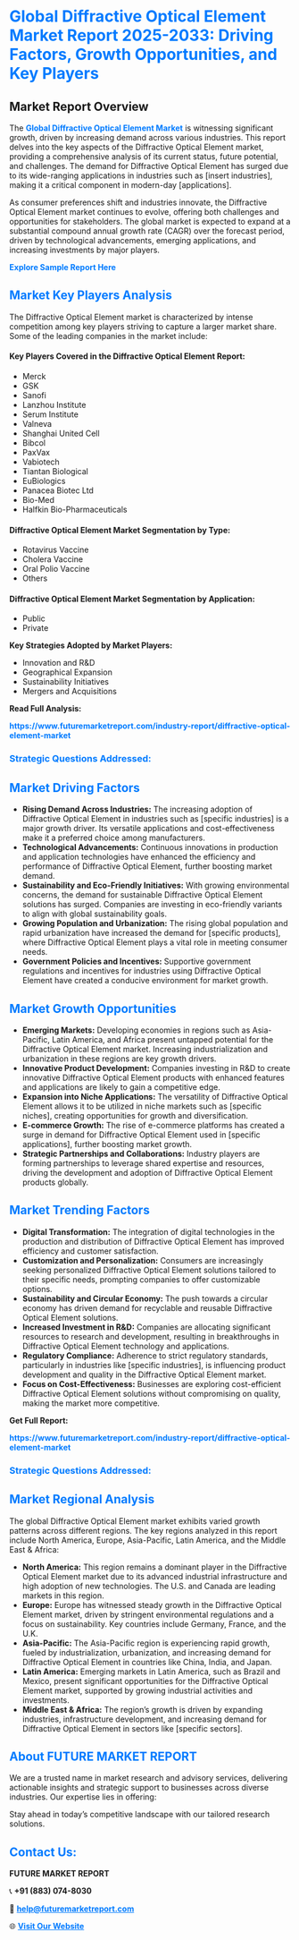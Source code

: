 <h1 style="color: #007BFF;">Global Diffractive Optical Element Market Report 2025-2033: Driving Factors, Growth Opportunities, and Key Players</h1>

<section id="overview">
<h2>Market Report Overview</h2>
<p>The <a href="https://www.futuremarketreport.com/industry-report/diffractive-optical-element-market" style="color: #007BFF; text-decoration: none;"><strong>Global Diffractive Optical Element Market</strong></a> is witnessing significant growth, driven by increasing demand across various industries. This report delves into the key aspects of the Diffractive Optical Element market, providing a comprehensive analysis of its current status, future potential, and challenges. The demand for Diffractive Optical Element has surged due to its wide-ranging applications in industries such as [insert industries], making it a critical component in modern-day [applications].</p>
<p>As consumer preferences shift and industries innovate, the Diffractive Optical Element market continues to evolve, offering both challenges and opportunities for stakeholders. The global market is expected to expand at a substantial compound annual growth rate (CAGR) over the forecast period, driven by technological advancements, emerging applications, and increasing investments by major players.</p>
</section>

<section id="overview">
<p><a href="https://www.futuremarketreport.com/request-sample/reportId=33828" style="color: #007BFF; text-decoration: none;"><strong>Explore Sample Report Here</strong></a></p>
</section>

<section id="key-players">
<h2 style="color: #007BFF;">Market Key Players Analysis</h2>
<p>The Diffractive Optical Element market is characterized by intense competition among key players striving to capture a larger market share. Some of the leading companies in the market include:</p>
<h4>Key Players Covered in the Diffractive Optical Element Report:</h4>
<ul><li>Merck</li><li>GSK</li><li>Sanofi</li><li>Lanzhou Institute</li><li>Serum Institute</li><li>Valneva</li><li>Shanghai United Cell</li><li>Bibcol</li><li>PaxVax</li><li>Vabiotech</li><li>Tiantan Biological</li><li>EuBiologics</li><li>Panacea Biotec Ltd</li><li>Bio-Med</li><li>Halfkin Bio-Pharmaceuticals</li></ul>
<h4>Diffractive Optical Element Market Segmentation by Type:</h4>
<ul><li>Rotavirus Vaccine</li><li>Cholera Vaccine</li><li>Oral Polio Vaccine</li><li>Others</li></ul>

<h4>Diffractive Optical Element Market Segmentation by Application:</h4>
<ul><li>Public</li><li>Private</li></ul>
<p><strong>Key Strategies Adopted by Market Players:</strong></p>
<ul>
<li>Innovation and R&D</li>
<li>Geographical Expansion</li>
<li>Sustainability Initiatives</li>
<li>Mergers and Acquisitions</li>
</ul>
</section>

<section>
<p><strong>Read Full Analysis: </strong></p><a href="https://www.futuremarketreport.com/industry-report/diffractive-optical-element-market" style="color: #007BFF; text-decoration: none;"><strong>https://www.futuremarketreport.com/industry-report/diffractive-optical-element-market</strong></a>
<h3 style="color: #007BFF;">Strategic Questions Addressed:</h3>
</section>

<section id="driving-factors">
<h2 style="color: #007BFF;">Market Driving Factors</h2>
<ul>
<li><strong>Rising Demand Across Industries:</strong> The increasing adoption of Diffractive Optical Element in industries such as [specific industries] is a major growth driver. Its versatile applications and cost-effectiveness make it a preferred choice among manufacturers.</li>
<li><strong>Technological Advancements:</strong> Continuous innovations in production and application technologies have enhanced the efficiency and performance of Diffractive Optical Element, further boosting market demand.</li>
<li><strong>Sustainability and Eco-Friendly Initiatives:</strong> With growing environmental concerns, the demand for sustainable Diffractive Optical Element solutions has surged. Companies are investing in eco-friendly variants to align with global sustainability goals.</li>
<li><strong>Growing Population and Urbanization:</strong> The rising global population and rapid urbanization have increased the demand for [specific products], where Diffractive Optical Element plays a vital role in meeting consumer needs.</li>
<li><strong>Government Policies and Incentives:</strong> Supportive government regulations and incentives for industries using Diffractive Optical Element have created a conducive environment for market growth.</li>
</ul>
</section>

<section id="growth-opportunities">
<h2 style="color: #007BFF;">Market Growth Opportunities</h2>
<ul>
<li><strong>Emerging Markets:</strong> Developing economies in regions such as Asia-Pacific, Latin America, and Africa present untapped potential for the Diffractive Optical Element market. Increasing industrialization and urbanization in these regions are key growth drivers.</li>
<li><strong>Innovative Product Development:</strong> Companies investing in R&D to create innovative Diffractive Optical Element products with enhanced features and applications are likely to gain a competitive edge.</li>
<li><strong>Expansion into Niche Applications:</strong> The versatility of Diffractive Optical Element allows it to be utilized in niche markets such as [specific niches], creating opportunities for growth and diversification.</li>
<li><strong>E-commerce Growth:</strong> The rise of e-commerce platforms has created a surge in demand for Diffractive Optical Element used in [specific applications], further boosting market growth.</li>
<li><strong>Strategic Partnerships and Collaborations:</strong> Industry players are forming partnerships to leverage shared expertise and resources, driving the development and adoption of Diffractive Optical Element products globally.</li>
</ul>
</section>

<section id="trending-factors">
<h2 style="color: #007BFF;">Market Trending Factors</h2>
<ul>
<li><strong>Digital Transformation:</strong> The integration of digital technologies in the production and distribution of Diffractive Optical Element has improved efficiency and customer satisfaction.</li>
<li><strong>Customization and Personalization:</strong> Consumers are increasingly seeking personalized Diffractive Optical Element solutions tailored to their specific needs, prompting companies to offer customizable options.</li>
<li><strong>Sustainability and Circular Economy:</strong> The push towards a circular economy has driven demand for recyclable and reusable Diffractive Optical Element solutions.</li>
<li><strong>Increased Investment in R&D:</strong> Companies are allocating significant resources to research and development, resulting in breakthroughs in Diffractive Optical Element technology and applications.</li>
<li><strong>Regulatory Compliance:</strong> Adherence to strict regulatory standards, particularly in industries like [specific industries], is influencing product development and quality in the Diffractive Optical Element market.</li>
<li><strong>Focus on Cost-Effectiveness:</strong> Businesses are exploring cost-efficient Diffractive Optical Element solutions without compromising on quality, making the market more competitive.</li>
</ul>
</section>

<section>
<p><strong>Get Full Report: </strong></p><a href="https://www.futuremarketreport.com/industry-report/diffractive-optical-element-market" style="color: #007BFF; text-decoration: none;"><strong>https://www.futuremarketreport.com/industry-report/diffractive-optical-element-market</strong></a>
<h3 style="color: #007BFF;">Strategic Questions Addressed:</h3>
</section>


<section id="regional-analysis">
<h2 style="color: #007BFF;">Market Regional Analysis</h2>
<p>The global Diffractive Optical Element market exhibits varied growth patterns across different regions. The key regions analyzed in this report include North America, Europe, Asia-Pacific, Latin America, and the Middle East & Africa:</p>
<ul>
<li><strong>North America:</strong> This region remains a dominant player in the Diffractive Optical Element market due to its advanced industrial infrastructure and high adoption of new technologies. The U.S. and Canada are leading markets in this region.</li>
<li><strong>Europe:</strong> Europe has witnessed steady growth in the Diffractive Optical Element market, driven by stringent environmental regulations and a focus on sustainability. Key countries include Germany, France, and the U.K.</li>
<li><strong>Asia-Pacific:</strong> The Asia-Pacific region is experiencing rapid growth, fueled by industrialization, urbanization, and increasing demand for Diffractive Optical Element in countries like China, India, and Japan.</li>
<li><strong>Latin America:</strong> Emerging markets in Latin America, such as Brazil and Mexico, present significant opportunities for the Diffractive Optical Element market, supported by growing industrial activities and investments.</li>
<li><strong>Middle East & Africa:</strong> The region’s growth is driven by expanding industries, infrastructure development, and increasing demand for Diffractive Optical Element in sectors like [specific sectors].</li>
</ul>
</section>

<footer>
<h2 style="color: #007BFF;">About FUTURE MARKET REPORT</h2>
<p>We are a trusted name in market research and advisory services, delivering actionable insights and strategic support to businesses across diverse industries. Our expertise lies in offering:</p>

<p>Stay ahead in today’s competitive landscape with our tailored research solutions.</p>

<h2 style="color: #007BFF;">Contact Us:</h2>
<p><strong>FUTURE MARKET REPORT</strong></p>
<p>📞 <strong>+91 (883) 074-8030</strong></p>
<p>📧 <strong><a href="mailto:help@futuremarketreport.com" style="color: #007BFF;">help@futuremarketreport.com</a></strong></p>
<p>🌐 <strong><a href="https://www.futuremarketreport.com/" style="color: #007BFF;">Visit Our Website</a></strong></p>
</footer>